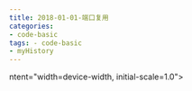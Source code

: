 ```yaml
---
title: 2018-01-01-端口复用
categories:
- code-basic
tags: - code-basic
- myHistory
---
```



ntent="width=device-width, initial-scale=1.0">
    <title>端口复用</title>
    <style type="text/css" media="all">
      body {
        margin: 0;
        font-family: "Helvetica Neue", Helvetica, Arial, "Hiragino Sans GB", sans-serif;
        font-size: 14px;
        line-height: 20px;
        color: #777;
        background-color: white;
      }
      .container {
        width: 700px;
        margin-right: auto;
        margin-left: auto;
      }

      .post {
        font-family: Georgia, "Times New Roman", Times, "SimSun", serif;
        position: relative;
        padding: 70px;
        bottom: 0;
        overflow-y: auto;
        font-size: 16px;
        font-weight: normal;
        line-height: 25px;
        color: #515151;
      }

      .post h1{
        font-size: 50px;
        font-weight: 500;
        line-height: 60px;
        margin-bottom: 40px;
        color: inherit;
      }

      .post p {
        margin: 0 0 35px 0;
      }

      .post img {
        border: 1px solid #D9D9D9;
      }

      .post a {
        color: #28A1C5;
      }
    </style>
  </head>
  <body>
    <div class="container">
      <div class="post">
        <h1 class="title">端口复用</h1>
        <div class="show-content">
          <p>前面介绍的都是单独监听一个端口，然后你连我，我连你这种模式的。<br></p><p>所谓端口复用啊，就是占用正常的端口，假装自己很正常的程序。</p><p>保镖（防火墙）只让特定的人进入宴会大厅，那就打晕要参加的宾客然后掉个包。</p><hr><p>编译好reuse.exe，接着打开apache服务器（正好，以前学PHP的时候装过XAMPP一键建站式的软件）</p><div class="image-package">
<img src="http://upload-images.jianshu.io/upload_images/2883590-745c52c4279856cd.png?imageMogr2/auto-orient/strip%7CimageView2/2/w/1240" data-original-src="http://upload-images.jianshu.io/upload_images/2883590-745c52c4279856cd.png?imageMogr2/auto-orient/strip" data-image-slug="745c52c4279856cd" data-width="1100" data-height="420"><br><div class="image-caption"></div>
</div><p>打开虚拟机，查看ip为192.168.1.101，浏览器访问192.168.1.100.ok<br></p><div class="image-package">
<img src="http://upload-images.jianshu.io/upload_images/2883590-79c78e1568a0f1eb.png?imageMogr2/auto-orient/strip%7CimageView2/2/w/1240" data-original-src="http://upload-images.jianshu.io/upload_images/2883590-79c78e1568a0f1eb.png?imageMogr2/auto-orient/strip" data-image-slug="79c78e1568a0f1eb" data-width="893" data-height="506"><br><div class="image-caption"></div>
</div><hr><p>运行端口复用木马，远程访问80端口出错，本地访问80端口正常。</p><div class="image-package">
<img src="http://upload-images.jianshu.io/upload_images/2883590-62082905e5108547.png?imageMogr2/auto-orient/strip%7CimageView2/2/w/1240" data-original-src="http://upload-images.jianshu.io/upload_images/2883590-62082905e5108547.png?imageMogr2/auto-orient/strip" data-image-slug="62082905e5108547" data-width="952" data-height="430"><br><div class="image-caption"></div>
</div><p><br></p><div class="image-package">
<img src="http://upload-images.jianshu.io/upload_images/2883590-cd1d1ce2b72cb3c3.png?imageMogr2/auto-orient/strip%7CimageView2/2/w/1240" data-original-src="http://upload-images.jianshu.io/upload_images/2883590-cd1d1ce2b72cb3c3.png?imageMogr2/auto-orient/strip" data-image-slug="cd1d1ce2b72cb3c3" data-width="958" data-height="569"><br><div class="image-caption"></div>
</div>
        </div>
      </div>
    </div>
  </body>
</html>
